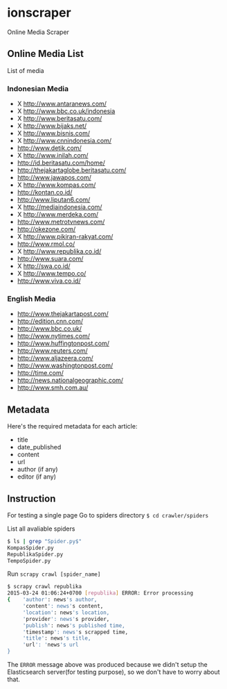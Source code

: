 # ionscraper
Online Media Scraper

## Online Media List
List of media

### Indonesian Media
- X http://www.antaranews.com/
- X http://www.bbc.co.uk/indonesia
- X http://www.beritasatu.com/
- X http://www.bijaks.net/
- X http://www.bisnis.com/
- X http://www.cnnindonesia.com/
- http://www.detik.com/
- X http://www.inilah.com/
- http://id.beritasatu.com/home/
- http://thejakartaglobe.beritasatu.com/
- http://www.jawapos.com/
- X http://www.kompas.com/
- http://kontan.co.id/
- http://www.liputan6.com/
- X http://mediaindonesia.com/
- X http://www.merdeka.com/
- http://www.metrotvnews.com/
- http://okezone.com/
- X http://www.pikiran-rakyat.com/
- http://www.rmol.co/
- X http://www.republika.co.id/
- http://www.suara.com/
- X http://swa.co.id/
- X http://www.tempo.co/
- http://www.viva.co.id/

### English Media
- http://www.thejakartapost.com/
- http://edition.cnn.com/
- http://www.bbc.co.uk/
- http://www.nytimes.com/
- http://www.huffingtonpost.com/
- http://www.reuters.com/
- http://www.aljazeera.com/
- http://www.washingtonpost.com/
- http://time.com/
- http://news.nationalgeographic.com/
- http://www.smh.com.au/

## Metadata

Here's the required metadata for each article:

- title
- date_published
- content
- url
- author (if any)
- editor (if any)

## Instruction
For testing a single page
Go to spiders directory
`$ cd crawler/spiders`

List all avaliable spiders

```bash
$ ls | grep "Spider.py$"
KompasSpider.py
RepublikaSpider.py
TempoSpider.py
```

Run `scrapy crawl [spider_name]`

```bash
$ scrapy crawl republika
2015-03-24 01:06:24+0700 [republika] ERROR: Error processing 
{    'author': news's author,
	 'content': news's content,
	 'location': news's location,
	 'provider': news's provider,
	 'publish': news's published time,
	 'timestamp': news's scrapped time,
	 'title': news's title,
	 'url': 'news's url
}
```
The `ERROR` message above was produced because we didn't setup the Elasticsearch server(for testing purpose), so we don't have to worry about that.

